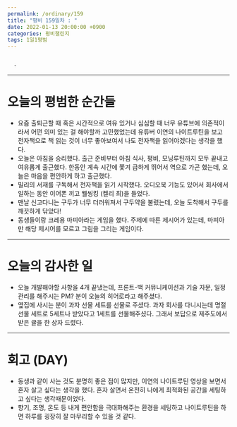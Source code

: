 ```yaml
---
permalink: /ordinary/159
title: "평비 159일차 : "
date: 2022-01-13 20:00:00 +0900
categories: 평비챌린지
tags: 1일1평범
---
```

```

  - 
```

---
# 오늘의 평범한 순간들
- 요즘 출퇴근할 때 혹은 시간적으로 여유 있거나 심심할 때 너무 유튜브에 의존적이라서 어떤 의미 있는 걸 해야할까 고민했었는데 유튜버 이연의 나이트루틴을 보고 전자책으로 책 읽는 것이 너무 좋아보여서 나도 전자책을 읽어야겠다는 생각을 했다.
- 오늘은 아침을 승리했다. 출근 준비부터 아침 식사, 평비, 모닝루틴까지 모두 끝내고 여유롭게 출근했다. 한동안 계속 시간에 쫓겨 급하게 뛰어서 역으로 가곤 했는데, 오늘은 마음을 편안하게 하고 출근했다.
- 밀리의 서재를 구독해서 전자책을 읽기 시작했다. 오디오북 기능도 있어서 회사에서 일하는 동안 이어폰 끼고 웰씽킹 (켈리 최)을 들었다.
- 맨날 신고다니는 구두가 너무 더러워져서 구두약을 불렀는데, 오늘 도착해서 구두를 깨끗하게 닦았다!
- 동생들이랑 크레용 마피아라는 게임을 했다. 주제에 따른 제시어가 있는데, 마피아만 해당 제시어를 모르고 그림을 그리는 게임이다.

---
# 오늘의 감사한 일
- 오늘 개발해야할 사항을 4개 끝냈는데, 프론트-백 커뮤니케이션과 기술 자문, 일정 관리를 해주시는 PM? 분이 오늘의 히어로라고 해주셨다.
- 옆집에 사시는 분이 과자 선물 세트를 선물로 주셨다. 과자 회사를 다니시는데 명절 선물 세트로 5세트나 받았다고 1세트를 선물해주셨다. 그래서 보답으로 제주도에서 받은 귤을 한 상자 드렸다.

---
# 회고 (DAY)
- 동생과 같이 사는 것도 분명히 좋은 점이 많지만, 이연의 나이트루틴 영상을 보면서 혼자 살고 싶다는 생각을 했다. 혼자 살면서 온전히 나에게 최적화된 공간을 세팅하고 싶다는 생각때문이었다.
- 향기, 조명, 온도 등 내게 편안함을 극대화해주는 환경을 세팅하고 나이트루틴을 하면 하루를 굉장히 잘 마무리할 수 있을 것 같다.